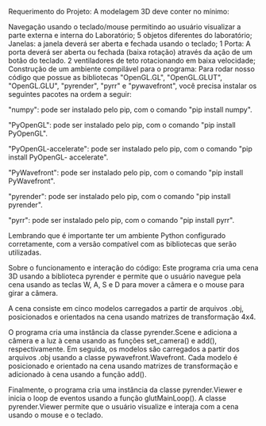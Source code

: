 Requerimento do Projeto:
A modelagem 3D deve conter no mínimo:

Navegação usando o teclado/mouse permitindo ao usuário visualizar a parte externa e interna do Laboratório;
5 objetos diferentes do laboratório;
Janelas: a janela deverá ser aberta e fechada usando o teclado;
1 Porta: A porta deverá ser aberta ou fechada (baixa rotação) através da ação de um botão do teclado.
2 ventiladores de teto rotacionando em baixa velocidade;
Construção de um ambiente compilável para o programa:
Para rodar nosso código que possue as bibliotecas "OpenGL.GL", "OpenGL.GLUT", "OpenGL.GLU", "pyrender", "pyrr" e "pywavefront", você precisa instalar os seguintes pacotes na ordem a seguir:

"numpy": pode ser instalado pelo pip, com o comando "pip install numpy".

"PyOpenGL": pode ser instalado pelo pip, com o comando "pip install PyOpenGL".

"PyOpenGL-accelerate": pode ser instalado pelo pip, com o comando "pip install PyOpenGL- accelerate".

"PyWavefront": pode ser instalado pelo pip, com o comando "pip install PyWavefront".

"pyrender": pode ser instalado pelo pip, com o comando "pip install pyrender".

"pyrr": pode ser instalado pelo pip, com o comando "pip install pyrr".

Lembrando que é importante ter um ambiente Python configurado corretamente, com a versão compatível com as bibliotecas que serão utilizadas.

Sobre o funcionamento e interação do código:
Este programa cria uma cena 3D usando a biblioteca pyrender e permite que o usuário navegue pela cena usando as teclas W, A, S e D para mover a câmera e o mouse para girar a câmera.

A cena consiste em cinco modelos carregados a partir de arquivos .obj, posicionados e orientados na cena usando matrizes de transformação 4x4.

O programa cria uma instância da classe pyrender.Scene e adiciona a câmera e a luz à cena usando as funções set_camera() e add(), respectivamente. Em seguida, os modelos são carregados a partir dos arquivos .obj usando a classe pywavefront.Wavefront. Cada modelo é posicionado e orientado na cena usando matrizes de transformação e adicionado à cena usando a função add().

Finalmente, o programa cria uma instância da classe pyrender.Viewer e inicia o loop de eventos usando a função glutMainLoop(). A classe pyrender.Viewer permite que o usuário visualize e interaja com a cena usando o mouse e o teclado.
